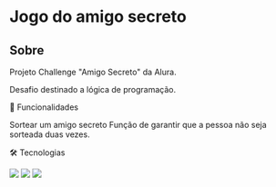 <h1>Jogo do amigo secreto</h1>

<h2>   Sobre</h2>
<p>Projeto Challenge "Amigo Secreto" da Alura.</p>

Desafio destinado a lógica de programação.

🚀 Funcionalidades 

Sortear um amigo secreto
Função de garantir que a pessoa não seja sorteada duas vezes.

 
🛠   Tecnologias 
<div>
  <img src="https://img.shields.io/badge/HTML-239120?style=for-the-badge&logo=html5&logoColor=white">
  <img src="https://img.shields.io/badge/CSS-239120?&style=for-the-badge&logo=css3&logoColor=white">
  <img src="https://img.shields.io/badge/JavaScript-F7DF1E?style=for-the-badge&logo=javascript&logoColor=black">
</div>
